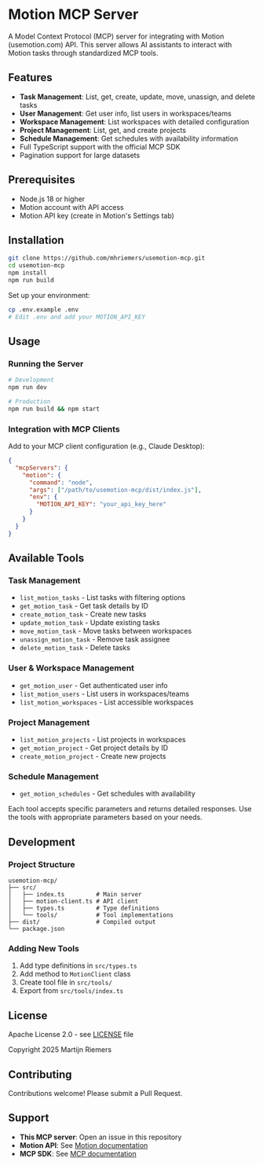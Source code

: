 # Motion MCP Server

A Model Context Protocol (MCP) server for integrating with Motion (usemotion.com) API. This server allows AI assistants to interact with Motion tasks through standardized MCP tools.

## Features

- **Task Management**: List, get, create, update, move, unassign, and delete tasks
- **User Management**: Get user info, list users in workspaces/teams
- **Workspace Management**: List workspaces with detailed configuration
- **Project Management**: List, get, and create projects
- **Schedule Management**: Get schedules with availability information
- Full TypeScript support with the official MCP SDK
- Pagination support for large datasets

## Prerequisites

- Node.js 18 or higher
- Motion account with API access
- Motion API key (create in Motion's Settings tab)

## Installation

```bash
git clone https://github.com/mhriemers/usemotion-mcp.git
cd usemotion-mcp
npm install
npm run build
```

Set up your environment:

```bash
cp .env.example .env
# Edit .env and add your MOTION_API_KEY
```

## Usage

### Running the Server

```bash
# Development
npm run dev

# Production
npm run build && npm start
```

### Integration with MCP Clients

Add to your MCP client configuration (e.g., Claude Desktop):

```json
{
  "mcpServers": {
    "motion": {
      "command": "node",
      "args": ["/path/to/usemotion-mcp/dist/index.js"],
      "env": {
        "MOTION_API_KEY": "your_api_key_here"
      }
    }
  }
}
```

## Available Tools

### Task Management

- `list_motion_tasks` - List tasks with filtering options
- `get_motion_task` - Get task details by ID
- `create_motion_task` - Create new tasks
- `update_motion_task` - Update existing tasks
- `move_motion_task` - Move tasks between workspaces
- `unassign_motion_task` - Remove task assignee
- `delete_motion_task` - Delete tasks

### User & Workspace Management

- `get_motion_user` - Get authenticated user info
- `list_motion_users` - List users in workspaces/teams
- `list_motion_workspaces` - List accessible workspaces

### Project Management

- `list_motion_projects` - List projects in workspaces
- `get_motion_project` - Get project details by ID
- `create_motion_project` - Create new projects

### Schedule Management

- `get_motion_schedules` - Get schedules with availability

Each tool accepts specific parameters and returns detailed responses. Use the tools with appropriate parameters based on your needs.

## Development

### Project Structure

```
usemotion-mcp/
├── src/
│   ├── index.ts         # Main server
│   ├── motion-client.ts # API client
│   ├── types.ts         # Type definitions
│   └── tools/           # Tool implementations
├── dist/                # Compiled output
└── package.json
```

### Adding New Tools

1. Add type definitions in `src/types.ts`
2. Add method to `MotionClient` class
3. Create tool file in `src/tools/`
4. Export from `src/tools/index.ts`

## License

Apache License 2.0 - see [LICENSE](LICENSE) file

Copyright 2025 Martijn Riemers

## Contributing

Contributions welcome! Please submit a Pull Request.

## Support

- **This MCP server**: Open an issue in this repository
- **Motion API**: See [Motion documentation](https://docs.usemotion.com/)
- **MCP SDK**: See [MCP documentation](https://modelcontextprotocol.io/)
